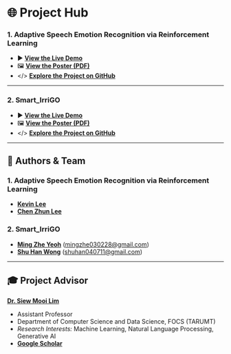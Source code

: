 # 🌐 Project Hub

### 1. Adaptive Speech Emotion Recognition via Reinforcement Learning
* ▶️ [**View the Live Demo**](link-to-your-demo)
* 🖼️ [**View the Poster (PDF)**](link-to-your-poster.pdf)
* </> [**Explore the Project on GitHub**](https://github.com/kevin2190p/SpeechEmotionRL)

---

### 2. Smart_IrriGO
* ▶️ [**View the Live Demo**](link-to-your-demo)
* 🖼️ [**View the Poster (PDF)**](https://github.com/mingzheYeoh/Intelligent_Irrigation_System/blob/main/Irrigation%20System%20Poster.pdf)
* </> [**Explore the Project on GitHub**](https://github.com/kevin2190p/SpeechEmotionRL)

---

## 👥 Authors & Team

### 1. Adaptive Speech Emotion Recognition via Reinforcement Learning
* [**Kevin Lee**](https://www.linkedin.com/in/lee-kevin-a87412202/)
* [**Chen Zhun Lee**](https://www.linkedin.com/in/chen-zhun-lee-8b79b5276/)

### 2. Smart_IrriGO
* [**Ming Zhe Yeoh**](https://www.linkedin.com/in/ming-zhe-yeoh-517623304/) (mingzhe030228@gmail.com)
* [**Shu Han Wong**](https://www.linkedin.com/in/wong-shu-han-80929124b/) (shuhan040711@gmail.com)

---

## 🎓 Project Advisor

[**Dr. Siew Mooi Lim**](https://www.linkedin.com/in/sandy-lim-siew-mooi/)
* Assistant Professor
* Department of Computer Science and Data Science, FOCS (TARUMT)
* *Research Interests:* Machine Learning, Natural Language Processing, Generative AI
* [**Google Scholar**](https://scholar.google.com/citations?user=dG1YmzYAAAAJ&hl=en)
